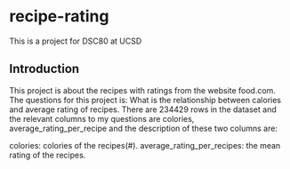 # recipe-rating
This is a project for DSC80 at UCSD

## Introduction
This project is about the recipes with ratings from the website food.com. The questions for this project is: What is the relationship between calories and average rating of recipes. There are 234429 rows in the dataset and the relevant columns to my questions are colories, average_rating_per_recipe and the description of these two columns are:

colories: colories of the recipes(#).
average_rating_per_recipes: the mean rating of the recipes.
